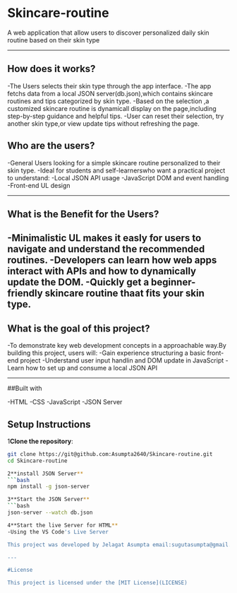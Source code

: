 # Skincare-routine
A web application that allow users to discover personalized daily skin routine based on their skin type

---
## How does it works?

-The Users selects their skin type through the app interface.
-The app fetchs data from a local JSON server(db.json),which contains skincare routines and tips categorized by skin type.
-Based on the selection ,a customized skincare routine is dynamicall display on the page,including step-by-step guidance
and helpful tips.
-User can reset their selection, try another skin type,or view update tips without refreshing the page.


## Who are the users?

-General Users looking for a simple skincare routine personalized to their skin type.
-Ideal for students and self-learnerswho want a practical project to understand:
  -Local JSON API usage
  -JavaScript DOM and event handling
  -Front-end UL design

---
## What is the Benefit for the Users?

-Minimalistic UL makes it easly for users to navigate and understand the recommended routines.
-Developers can learn how web apps interact with APIs and how to dynamically update the DOM.
-Quickly get a beginner-friendly skincare routine thaat fits your skin type.
---
## What is the goal of this project?

-To demonstrate key web development concepts in a approachable way.By building this project, users will:
  -Gain experience structuring a basic front-end project
  -Understand user input handlin and DOM update in JavaScript
  -Learn how to set up and consume a local JSON API

  ---
  ##Built with

  -HTML
  -CSS
  -JavaScript
  -JSON Server

## Setup Instructions

1**Clone the repository**:
   ```bash
   git clone https://git@github.com:Asumpta2640/Skincare-routine.git
   cd Skincare-routine

2**install JSON Server**
  ```bash  
  npm install -g json-server

3**Start the JSON Server**
 ```bash
 json-server --watch db.json

4**Start the live Server for HTML**
 -Using the VS Code's Live Server 

This project was developed by Jelagat Asumpta email:sugutasumpta@gmail.comAdd commentMore actions

---

#License

This project is licensed under the [MIT License](LICENSE)

